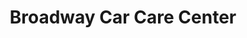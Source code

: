 ---
title: "Broadway Car Care Center"
url: /manila/broadway-car-care-center/
shop: Autowerkstatt
---
